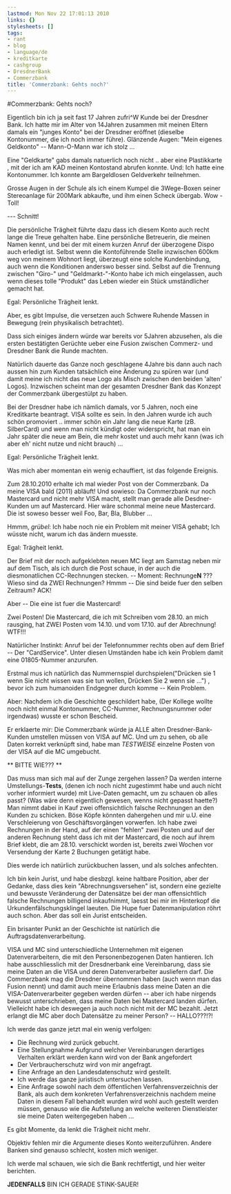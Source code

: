 ```yaml
---
lastmod: Mon Nov 22 17:01:13 2010
links: {}
stylesheets: []
tags:
- rant
- blog
- language/de
- kreditkarte
- cashgroup
- DresdnerBank
- Commerzbank
title: 'Commerzbank: Gehts noch?'
---
```



#Commerzbank: Gehts noch?

Eigentlich bin ich ja seit fast 17 Jahren zufri^W Kunde bei der Dresdner Bank. Ich hatte mir im Alter von 14Jahren zusammen mit meinen Eltern damals ein "junges Konto" bei der Dresdner eröffnet (dieselbe Kontonummer, die ich noch immer führe).
Glänzende Augen: "Mein eigenes Geldkonto" -- Mann-O-Mann war ich stolz ...

Eine "Geldkarte" gabs damals natuerlich noch nicht .. aber eine Plastikkarte , mit der ich am KAD meinen Kontostand abrufen konnte. Und: Ich hatte eine Kontonummer. Ich konnte am Bargeldlosen Geldverkehr teilnehmen.

Grosse Augen in der Schule als ich einem Kumpel die 3Wege-Boxen seiner Stereoanlage für 200Mark abkaufte, und ihm einen Scheck übergab. Wow - Toll!

--- Schnitt!

Die persönliche Trägheit führte dazu dass ich diesem Konto auch recht lange die Treue gehalten habe. Eine persönliche Betreuerin, die meinen Namen kennt, und bei der mit einem kurzen Anruf der überzogene Dispo auch erledigt ist.
Selbst wenn die Kontoführende Stelle inzwischen 600km weg von meinem Wohnort liegt, überzeugt eine solche Kundenbindung, auch wenn die Konditionen anderswo besser sind.
Selbst auf die Trennung zwischen "Giro-" und "Geldmarkt-"-Konto habe ich mich eingelassen, auch wenn dieses tolle "Produkt"  das Leben wieder ein Stück umständlicher gemacht hat.

Egal: Persönliche Trägheit lenkt.

Aber, es gibt Impulse, die versetzen auch Schwere Ruhende Massen in Bewegung (rein physikalisch betrachtet).

Dass sich einiges ändern würde war bereits vor 5Jahren abzusehen, als die ersten bestätigten Gerüchte  ueber eine Fusion zwischen Commerz- und Dresdner Bank die Runde machten.

Natürlich dauerte das Ganze noch geschlagene 4Jahre bis dann auch nach aussen hin zum Kunden tatsächlich eine Änderung zu spüren war (und damit meine ich nicht das neue Logo als Misch zwischen den beiden 'alten' Logos).
Inzwischen scheint man der gesamten Dresdner Bank das Konzept der Commerzbank übergestülpt zu haben.

Bei der Dresdner habe ich nämlich damals, vor 5 Jahren, noch eine Kreditkarte beantragt. VISA sollte es sein. In den Jahren wurde ich auch schön promoviert .. immer schön ein Jahr lang die neue Karte (zB. SilberCard) und wenn man nicht kündigt oder widerspricht, hat man ein Jahr später die neue am Bein, die mehr kostet und auch mehr kann (was ich aber eh' nicht nutze und nicht brauch)  ... 

Egal: Persönliche Trägheit lenkt.

Was mich aber momentan ein wenig echauffiert, ist das folgende Ereignis.

Zum 28.10.2010 erhalte ich mal wieder Post von der Commerzbank.
Da meine VISA bald (2011) abläuft! 
Und sowieso: Da Commerzbank nur noch Mastercard und nicht mehr VISA macht, stellt man gerade alle Desdner-Kunden um auf Mastercard. Hier wäre schonmal meine neue Mastercard. Die ist soweso besser weil Foo, Bar, Bla, Blubber ...

Hmmm, *grübel*: Ich habe noch nie ein Problem mit meiner VISA gehabt; Ich wüsste nicht, warum ich das ändern muesste.

Egal:  Trägheit lenkt.

Der Brief mit der noch aufgeklebten neuen MC liegt am Samstag neben mir auf dem Tisch, als ich durch die Post schaue, in der auch die diesmonatlichen CC-Rechnungen stecken. -- Moment: Rechnunge**N** ??? Wieso sind da ZWEI Rechnungen?
Hmmm -- Die sind beide fuer den selben Zeitraum? ACK!

Aber -- Die eine ist fuer die Mastercard!

Zwei Posten! Die Mastercard, die ich mit Schreiben vom 28.10. an mich rausging, hat ZWEI Posten vom 14.10. und vom 17.10. auf der Abrechnung! WTF!!!

Natürlicher Instinkt: Anruf bei der Telefonnummer rechts oben auf dem Brief -- Der "CardService". Unter diesen Umständen habe ich kein Problem damit eine 01805-Nummer anzurufen. 

Erstmal mus ich natürlich das Nummernspiel durchspielen("Drücken sie 1 wenn Sie nicht wissen was sie tun wollen, Drücken Sie 2 wenn sie ...")  , bevor ich zum humanoiden Endgegner durch komme -- Kein Problem.

Aber: Nachdem ich die Geschichte geschildert habe, (Der Kollege wollte noch nicht einmal Kontonummer, CC-Nummer, Rechnungsnummer oder irgendwas) wusste er schon Bescheid. 

Er erklaerte mir: Die Commerzbank würde ja ALLE alten Dresdner-Bank-Kunden umstellen müssen von VISA auf MC. Und um zu sehen, ob alle Daten korrekt verknüpft sind, habe man *TESTWEISE* einzelne Posten von der VISA auf die MC umgebucht.

** BITTE WIE??? ** 

Das muss man sich mal auf der Zunge zergehen lassen? Da werden interne Umstellungs-**Tests**, (denen ich noch nicht zugestimmt habe und auch nicht vorher informiert wurde) mit Live-Daten gemacht, um zu schauen ob alles passt? (Was wäre denn eigentlich gewesen, wenns nicht gepasst haette?)
Man nimmt dabei in Kauf zwei  offensichtlich falsche Rechnungen an den Kunden zu schicken. Böse Köpfe könnten dahergehen und mir u.U. eine Verschleierung von Geschäftsvorgängen vorwerfen. Ich habe zwei Rechnungen in der Hand, auf der einen "fehlen" zwei Posten und auf der anderen Rechnung steht dass ich mit der Mastercard, die noch auf ihrem Brief klebt, die am 28.10. verschickt worden ist, bereits zwei Wochen vor Versendung der Karte 2 Buchungen getätigt habe.

Dies werde ich natürlich zurückbuchen lassen, und als solches anfechten.

Ich bin kein Jurist, und habe diesbzgl. keine haltbare Position, aber der Gedanke, dass dies kein "Abrechnungsversehen" ist, sondern eine gezielte und bewusste Veränderung der Datensätze bei der man offensichtlich falsche Rechnungen billigend inkaufnimmt, laesst bei mir im Hinterkopf die Urkundenfälschungsklingel laeuten. Die Hupe fuer Datenmanipulation röhrt auch schon. Aber das soll ein Jurist entscheiden.

Ein brisanter Punkt an der Geschichte ist natürlich die Auftragsdatenverarbeitung.

VISA und MC sind unterschiedliche Unternehmen mit eigenen Datenverarbeitern, die mit den Personenbezogenen Daten hantieren. Ich habe ausschliesslich mit der Dresdnerbank eine Vereinbarung, dass sie meine Daten an die VISA und deren Datenverarbeiter ausliefern darf.
Die Commerzbank mag die Dresdner übernommen haben (auch wenn man das Fusion nennt) und damit auch meine Erlaubnis dass meine Daten an die VISA-Datenverarbeiter gegeben werden dürfen -- aber ich habe nirgends bewusst unterschrieben, dass meine Daten bei Mastercard landen dürfen. Vielleicht habe ich deswegen ja auch noch nicht mit der MC bezahlt. Jetzt erlangt die MC aber doch Datensätze zu meiner Person? -- 
HALLO???!?! 

Ich werde das ganze jetzt mal ein wenig verfolgen:

  - Die Rechnung wird zurück gebucht.
  - Eine Stellungnahme Aufgrund welcher Vereinbarungen derartiges Verhalten erklärt werden kann wird von der Bank angefordert
  - Der Verbraucherschutz wird von mir angefragt.
  - Eine Anfrage an den Landesdatenschutz wird gestellt.
  - Ich werde das ganze juristisch untersuchen lassen.
  - Eine Anfrage sowohl nach dem öffentlichen Verfahrensverzeichnis der Bank, als auch dem konkreten Verfahrensverzeichnis nachdem meine Daten in diesem Fall behandelt wurden wird wohl auch gestellt werden müssen, genauso wie die Aufstellung an welche weiteren Dienstleister sie meine Daten weitergegeben haben ...


Es gibt Momente, da lenkt die Trägheit nicht mehr. 

Objektiv fehlen mir die Argumente dieses Konto weiterzuführen. Andere Banken sind genauso schlecht, kosten mich weniger.

Ich werde mal schauen, wie sich die Bank rechtfertigt, und hier weiter berichten.  

**JEDENFALLS** BIN ICH GERADE STINK-SAUER!




